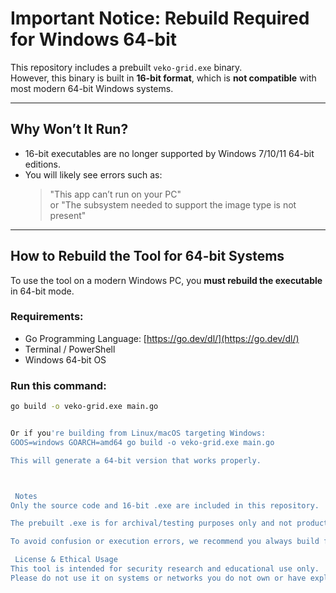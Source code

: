 #  Important Notice: Rebuild Required for Windows 64-bit

This repository includes a prebuilt `veko-grid.exe` binary.  
However, this binary is built in **16-bit format**, which is **not compatible** with most modern 64-bit Windows systems.

---

##  Why Won’t It Run?

- 16-bit executables are no longer supported by Windows 7/10/11 64-bit editions.
- You will likely see errors such as:
  > "This app can’t run on your PC"  
  > or "The subsystem needed to support the image type is not present"

---

##  How to Rebuild the Tool for 64-bit Systems

To use the tool on a modern Windows PC, you **must rebuild the executable** in 64-bit mode.

###  Requirements:
- Go Programming Language: [https://go.dev/dl/](https://go.dev/dl/)
- Terminal / PowerShell
- Windows 64-bit OS

###  Run this command:

```bash
go build -o veko-grid.exe main.go


Or if you're building from Linux/macOS targeting Windows:
GOOS=windows GOARCH=amd64 go build -o veko-grid.exe main.go

This will generate a 64-bit version that works properly.



 Notes
Only the source code and 16-bit .exe are included in this repository.

The prebuilt .exe is for archival/testing purposes only and not production-ready.

To avoid confusion or execution errors, we recommend you always build from source.

 License & Ethical Usage
This tool is intended for security research and educational use only.
Please do not use it on systems or networks you do not own or have explicit permission to test.
